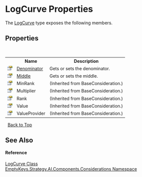 # LogCurve Properties
 

The <a href="T_EmptyKeys_Strategy_AI_Components_Considerations_LogCurve">LogCurve</a> type exposes the following members.


## Properties
&nbsp;<table><tr><th></th><th>Name</th><th>Description</th></tr><tr><td>![Public property](media/pubproperty.gif "Public property")</td><td><a href="P_EmptyKeys_Strategy_AI_Components_Considerations_LogCurve_Denominator">Denominator</a></td><td>
Gets or sets the denominator.</td></tr><tr><td>![Public property](media/pubproperty.gif "Public property")</td><td><a href="P_EmptyKeys_Strategy_AI_Components_Considerations_LogCurve_Middle">Middle</a></td><td>
Gets or sets the middle.</td></tr><tr><td>![Public property](media/pubproperty.gif "Public property")</td><td>MinRank</td><td> (Inherited from BaseConsideration.)</td></tr><tr><td>![Public property](media/pubproperty.gif "Public property")</td><td>Multiplier</td><td> (Inherited from BaseConsideration.)</td></tr><tr><td>![Public property](media/pubproperty.gif "Public property")</td><td>Rank</td><td> (Inherited from BaseConsideration.)</td></tr><tr><td>![Public property](media/pubproperty.gif "Public property")</td><td>Value</td><td> (Inherited from BaseConsideration.)</td></tr><tr><td>![Public property](media/pubproperty.gif "Public property")</td><td>ValueProvider</td><td> (Inherited from BaseConsideration.)</td></tr></table>&nbsp;
<a href="#logcurve-properties">Back to Top</a>

## See Also


#### Reference
<a href="T_EmptyKeys_Strategy_AI_Components_Considerations_LogCurve">LogCurve Class</a><br /><a href="N_EmptyKeys_Strategy_AI_Components_Considerations">EmptyKeys.Strategy.AI.Components.Considerations Namespace</a><br />